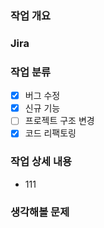 ### 작업 개요
<!--
  ex) 고양이가 야옹 소리를 내도록 수정
-->
### Jira
<!--
  ex) BAEMIN-1004
-->
### 작업 분류
- [x] 버그 수정
- [x] 신규 기능
- [ ] 프로젝트 구조 변경
- [x] 코드 리팩토링
<!--
  - [ ] 버그 수정
  - [x] 신규 기능
  - [ ] 프로젝트 구조 변경
-->
### 작업 상세 내용
- 111
<!--
  ex) 
  1. 네 발 짐승 클래스에 `크앙` 함수 추가
  2. 고양이 클래스에서 `크앙` 함수에 `미야아옹.wav` 재생시킴
-->
### 생각해볼 문제
<!--
  ex) 
  1. wav 파일을 매번 입력하기 귀찮겠다.
-->

